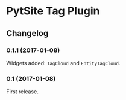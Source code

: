 # PytSite Tag Plugin

## Changelog

### 0.1.1 (2017-01-08)
Widgets added: `TagCloud` and `EntityTagCloud`. 

### 0.1 (2017-01-08)
First release.
